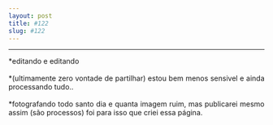 ```yaml
---
layout: post
title: #122
slug: #122
---
```

---
<p class="description" style="text-align: justify;">
*editando e editando
<br>
  <br>
*(ultimamente zero vontade de partilhar) estou bem menos sensivel e ainda processando tudo..
<br>
  <br>
*fotografando todo santo dia e quanta imagem ruim, mas publicarei mesmo assim (são processos) foi para isso que criei essa página.
<br>
  <br>
